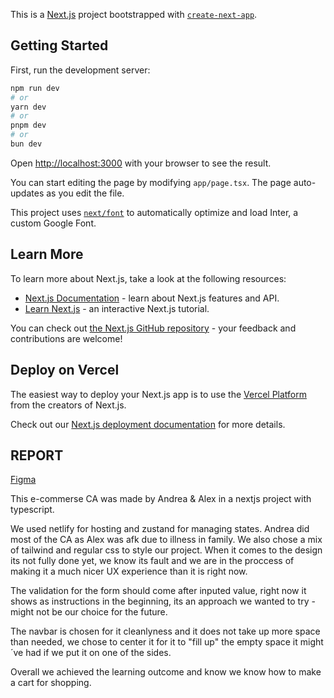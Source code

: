 This is a [Next.js](https://nextjs.org/) project bootstrapped with [`create-next-app`](https://github.com/vercel/next.js/tree/canary/packages/create-next-app).

## Getting Started

First, run the development server:

```bash
npm run dev
# or
yarn dev
# or
pnpm dev
# or
bun dev
```

Open [http://localhost:3000](http://localhost:3000) with your browser to see the result.

You can start editing the page by modifying `app/page.tsx`. The page auto-updates as you edit the file.

This project uses [`next/font`](https://nextjs.org/docs/basic-features/font-optimization) to automatically optimize and load Inter, a custom Google Font.

## Learn More

To learn more about Next.js, take a look at the following resources:

- [Next.js Documentation](https://nextjs.org/docs) - learn about Next.js features and API.
- [Learn Next.js](https://nextjs.org/learn) - an interactive Next.js tutorial.

You can check out [the Next.js GitHub repository](https://github.com/vercel/next.js/) - your feedback and contributions are welcome!

## Deploy on Vercel

The easiest way to deploy your Next.js app is to use the [Vercel Platform](https://vercel.com/new?utm_medium=default-template&filter=next.js&utm_source=create-next-app&utm_campaign=create-next-app-readme) from the creators of Next.js.

Check out our [Next.js deployment documentation](https://nextjs.org/docs/deployment) for more details.


## REPORT




[Figma](https://www.figma.com/file/zUl3CM1S71TCYd7YGV1Q4S/ecommerse-design?type=design&node-id=0%3A1&mode=design&t=rXU0nrzAGOgTI5kb-1)


This e-commerse CA was made by Andrea & Alex in a nextjs project with typescript.

We used netlify for hosting and zustand for managing states. Andrea did most of the CA as Alex was afk due to illness in family. We also chose a mix of tailwind and regular css to style our project. 
When it comes to the design its not fully done yet, we know its fault and we are in the proccess of making it a much nicer UX experience than it is right now. 

The validation for the form should come after inputed value, right now it shows as instructions in the beginning, its an approach we wanted to  try - might not be our choice for the future. 

The navbar is chosen for it cleanlyness and it does not take up more space than needed, we chose to center it for it to "fill up" the empty space it might´ve had if we put it on one of the sides.

Overall we achieved the learning outcome and know we know how to make a cart for shopping. 